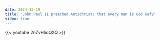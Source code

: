 ```yaml
---
date: 2024-12-19
title: 'John Paul II preached Antichrist: that every man is God 6of9'
video: true
---
```



{{< youtube 2nZvHIidQXQ >}}

